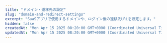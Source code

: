 ```yaml
---
title: "ドメイン・遷移先の設定"
slug: "domain-and-redirect-settings"
excerpt: "SaaSアプリで使用するドメインや、ログイン後の遷移先URLを設定します。"
hidden: false
createdAt: "Mon Apr 15 2025 08:20:00 GMT+0000 (Coordinated Universal Time)"
updatedAt: "Mon Apr 15 2025 08:20:00 GMT+0000 (Coordinated Universal Time)"
---
```

